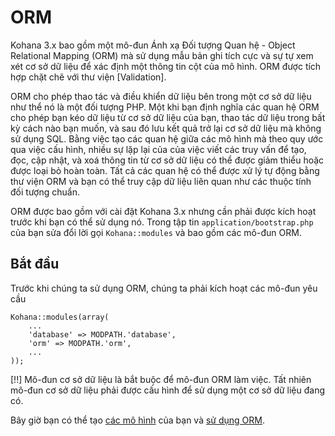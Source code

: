 # ORM

Kohana 3.x bao gồm một mô-đun Ánh xạ Đối tượng Quan hệ - Object Relational Mapping (ORM) mà sử dụng mẫu bản ghi tích cực và sự tự xem xét cơ sở dữ liệu để xác định một thông tin cột của mô hình.
ORM được tích hợp chặt chẽ với thư viện [Validation].

ORM cho phép thao tác và điều khiển dữ liệu bên trong một cơ sở dữ liệu như thể nó là một đối tượng PHP.
Một khi bạn định nghĩa các quan hệ ORM cho phép bạn kéo dữ liệu từ cơ sở dữ liệu của bạn, thao tác dữ liệu trong bất kỳ cách nào bạn muốn, và sau đó lưu kết quả trở lại cơ sở dữ liệu mà không sử dụng SQL.
Bằng việc tạo các quan hệ giữa các mô hình mà theo quy ước qua việc cấu hình, nhiều sự lặp lại của của việc viết các truy vấn để tạo, đọc, cập nhật, và xoá thông tin từ cơ sở dữ liệu có thể được giảm thiểu hoặc được loại bỏ hoàn toàn.
Tất cả các quan hệ có thể được xử lý tự động bằng thư viện ORM và bạn có thể truy cập dữ liệu liên quan như các thuộc tính đối tượng chuẩn.

ORM được bao gồm với cài đặt Kohana 3.x nhưng cần phải được kích hoạt trước khi bạn có thể sử dụng nó.
Trong tập tin `application/bootstrap.php` của bạn sửa đổi lời gọi `Kohana::modules` và bao gồm các mô-đun ORM.

## Bắt đầu

Trước khi chúng ta sử dụng ORM, chúng ta phải kích hoạt các mô-đun yêu cầu

	Kohana::modules(array(
		...
		'database' => MODPATH.'database',
		'orm' => MODPATH.'orm',
		...
	));

[!!] Mô-đun cơ sở dữ liệu là bắt buộc để mô-đun ORM làm việc. Tất nhiên mô-đun cơ sở dữ liệu phải được cấu hình để sử dụng một cơ sở dữ liệu đang có.

Bây giờ bạn có thể tạo [các mô hình](models) của bạn và [sử dụng ORM](using).
